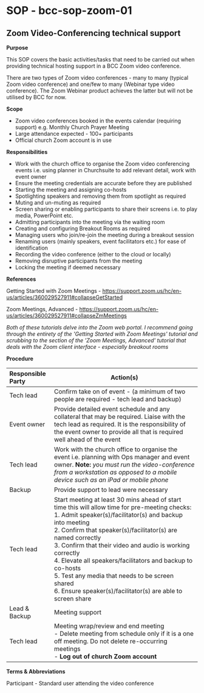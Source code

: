 # SOP - bcc-sop-zoom-01



## Zoom Video-Conferencing technical support



**Purpose**

This SOP covers the basic activities/tasks that need to be carried out when providing technical hosting support in a BCC Zoom video conference.

There are two types of Zoom video conferences - many to many (typical Zoom video conference) and one/few to many (Webinar type  video conference). The Zoom Webinar product achieves the latter but will not be utilised by BCC for now. 

**Scope**

- Zoom video conferences booked in the events calendar (requiring support) e.g. Monthly Church Prayer Meeting 
- Large attendance expected - 100+ participants
- Official church Zoom account is in use

**Responsibilities**

- Work with the church office to organise the Zoom video conferencing events i.e. using planner in Churchsuite to add relevant detail, work with event owner
- Ensure the meeting credentials are accurate before they are published
- Starting the meeting and assigning co-hosts
- Spotlighting speakers and removing them from spotlight as required
- Muting and un-muting as required
- Screen sharing or enabling participants to share their screens i.e. to play media, PowerPoint etc.
- Admitting participants into the meeting via the waiting room
- Creating and configuring Breakout Rooms as required
- Managing users who join/re-join the meeting during a breakout session
- Renaming users (mainly speakers, event facilitators etc.) for ease of identification 
- Recording the video conference (either to the cloud or locally)
- Removing disruptive participants from the meeting
- Locking the meeting if deemed necessary

**References** 

Getting Started with Zoom Meetings - https://support.zoom.us/hc/en-us/articles/360029527911#collapseGetStarted

Zoom Meetings, Advanced - https://support.zoom.us/hc/en-us/articles/360029527911#collapseZmMeetings

*Both of these tutorials delve into the Zoom web portal. I recommend going through the entirety of the 'Getting Started with Zoom Meetings' tutorial and scrubbing to the section of the 'Zoom Meetings, Advanced' tutorial that deals with the Zoom client interface - especially breakout rooms*

**Procedure**

| Responsible Party | Action(s)                                                       |
| :---------------- | ------------------------------------------------------------ |
| Tech lead         | Confirm take on of event - (a minimum of two people are required -  tech lead and backup) |
| Event owner       | Provide detailed event schedule and any collateral that may be required. Liaise with the tech lead as required. It is the responsibility of the event owner to provide all that is required well ahead of the event |
| Tech lead         | Work with the church office to organise the event i.e. planning with Ops manager and event owner. **Note:**  *you must run the video-conference from a workstation as opposed to a mobile device such as an iPad or mobile phone* |
| Backup            | Provide support to lead were necessary                       |
| Tech lead         | Start meeting at least 30 mins ahead of start time this will allow time for pre-meeting checks:<br />1. Admit speaker(s)/facilitator(s) and backup into meeting<br />2. Confirm that speaker(s)/facilitator(s) are named correctly<br />3. Confirm that their video and audio is working correctly<br />4. Elevate all speakers/facilitators and backup to co-hosts<br />5. Test any media that needs to be screen shared <br />6. Ensure speaker(s)/facilitator(s) are able to screen share |
| Lead & Backup     | Meeting support                                              |
| Tech lead         | Meeting wrap/review and end meeting<br />- Delete meeting from schedule only if it is a one off meeting. Do not delete re-occurring meetings<br />- **Log out of church Zoom account** |

**Terms & Abbreviations**

Participant - Standard user attending the video conference
